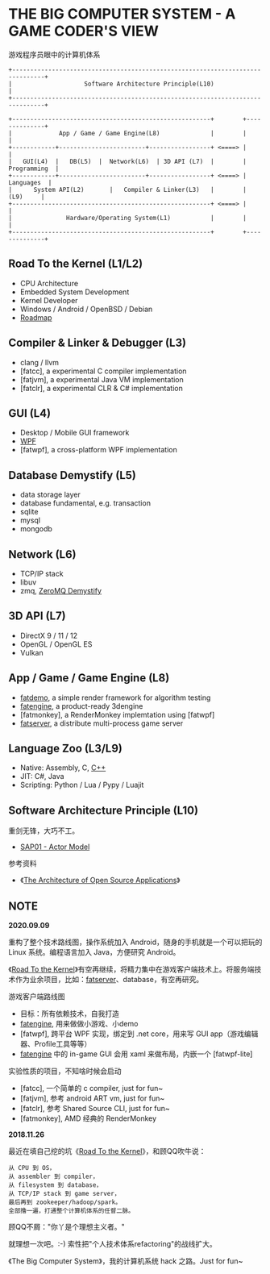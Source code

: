 # THE BIG COMPUTER SYSTEM - A GAME CODER'S VIEW

游戏程序员眼中的计算机体系

```
+-------------------------------------------------------------------------------+
|                    Software Architecture Principle(L10)                       |
+-------------------------------------------------------------------------------+

+-------------------------------------------------------+        +--------------+
|             App / Game / Game Engine(L8)              |        |              |
+------------+------------------------+-----------------+ <====> |              |
|   GUI(L4)  |   DB(L5)  |  Network(L6)  | 3D API (L7)  |        | Programming  |
+------------+------------------------+-----------------+ <====> |   Languages  |
|      System API(L2)       |   Compiler & Linker(L3)   |        |     (L9)     |
+-------------------------------------------------------+ <====> |              |
|               Hardware/Operating System(L1)           |        |              |
+-------------------------------------------------------+        +--------------+
```


## Road To the Kernel (L1/L2)

 * CPU Architecture
 * Embedded System Development
 * Kernel Developer
 * Windows / Android / OpenBSD / Debian
 * [Roadmap][1]


## Compiler & Linker & Debugger (L3)

 * clang / llvm
 * [fatcc], a experimental C compiler implementation
 * [fatjvm], a experimental Java VM implementation
 * [fatclr], a experimental CLR & C# implementation


## GUI (L4)

 * Desktop / Mobile GUI framework
 * [WPF][10]
 * [fatwpf], a cross-platform WPF implementation


## Database Demystify (L5)

 * data storage layer
 * database fundamental, e.g. transaction
 * sqlite
 * mysql
 * mongodb


## Network (L6)

 * TCP/IP stack
 * libuv
 * zmq, [ZeroMQ Demystify][9]


## 3D API (L7)

 * DirectX 9 / 11 / 12
 * OpenGL / OpenGL ES
 * Vulkan


## App / Game / Game Engine (L8)

 * [fatdemo][12], a simple render framework for algorithm testing
 * [fatengine][11], a product-ready 3dengine
 * [fatmonkey], a RenderMonkey implemtation using [fatwpf]
 * [fatserver][8], a distribute multi-process game server


## Language Zoo (L3/L9)

 * Native: Assembly, C, [C++][13]
 * JIT: C#, Java
 * Scripting: Python / Lua / Pypy / Luajit


## Software Architecture Principle (L10)

重剑无锋，大巧不工。

 * [SAP01 - Actor Model][2]

参考资料

 * 《[The Architecture of Open Source Applications][7]》


## NOTE

**2020.09.09**

重构了整个技术路线图，操作系统加入 Android，随身的手机就是一个可以把玩的 Linux 系统。编程语言加入 Java，方便研究 Android。

《[Road To the Kernel][1]》有空再继续，将精力集中在游戏客户端技术上。将服务端技术作为业余项目，比如：[fatserver][8]、database，有空再研究。

游戏客户端路线图

 * 目标：所有依赖技术，自我打造
 * [fatengine][11], 用来做做小游戏、小demo
 * [fatwpf], 跨平台 WPF 实现，绑定到 .net core，用来写 GUI app（游戏编辑器、Profile工具等等）
 * [fatengine][11] 中的 in-game GUI 会用 xaml 来做布局，内嵌一个 [fatwpf-lite]

实验性质的项目，不知啥时候会启动

 * [fatcc], 一个简单的 c compiler, just for fun~
 * [fatjvm], 参考 android ART vm, just for fun~
 * [fatclr], 参考 Shared Source CLI, just for fun~
 * [fatmonkey], AMD 经典的 RenderMonkey

**2018.11.26**

最近在填自己挖的坑《[Road To the Kernel][1]》，和顾QQ吹牛说：

```
从 CPU 到 OS，
从 assembler 到 compiler，
从 filesystem 到 database，
从 TCP/IP stack 到 game server，
最后再到 zookeeper/hadoop/spark。
全部撸一遍，打通整个计算机体系的任督二脉。
```

顾QQ不屑："你丫是个理想主义者。"

就理想一次吧。:-) 索性把"个人技术体系refactoring"的战线扩大。

《The Big Computer System》，我的计算机系统 hack 之路。Just for fun~


[1]:https://github.com/kasicass/blog/blob/master/minibook/road_to_the_kernel.md
[2]:https://github.com/kasicass/blog/blob/master/design-principle/2018_11_28_actor_model.md
[3]:https://www.unrealengine.com/
[4]:https://unity.com/
[5]:https://github.com/kasicass/blog/blob/master/game-dev/2019_04_30_road_to_game_client_coder.md
[6]:https://github.com/kasicass/blog/blob/master/unity3d/2019_05_01_road_to_unity3d_coder.md
[7]:http://aosabook.org/en/index.html
[8]:https://github.com/kasicass/blog/blob/master/fatserver/2018_11_29_fatserver_design.md
[9]:https://github.com/kasicass/blog/blob/master/minibook/zeromq_demystify.md
[10]:https://en.wikipedia.org/wiki/Windows_Presentation_Foundation
[11]:https://github.com/kasicass/blog/blob/master/minibook/fat3d_design_and_implementation.md
[12]:https://github.com/kasicass/fatdemo
[13]:https://github.com/kasicass/blog/blob/master/lang-cpp/2018_11_23_farewell_cpp.md
